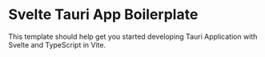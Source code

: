 # Svelte Tauri App Boilerplate

This template should help get you started developing Tauri Application with Svelte and TypeScript in Vite.
